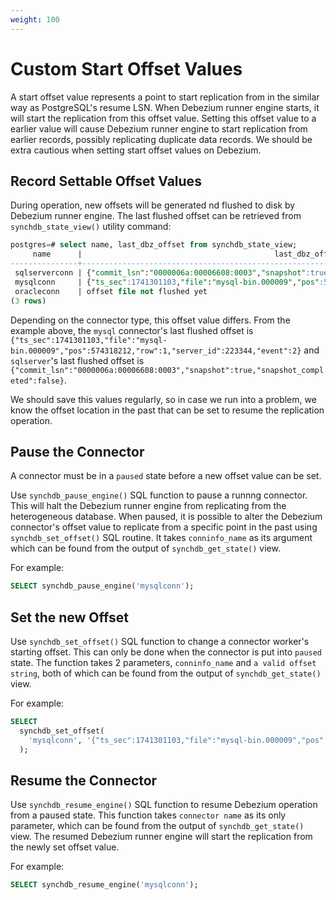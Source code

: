 ```yaml
---
weight: 100
---
```

# Custom Start Offset Values

A start offset value represents a point to start replication from in the similar way as PostgreSQL's resume LSN. When Debezium runner engine starts, it will start the replication from this offset value. Setting this offset value to a earlier value will cause Debezium runner engine to start replication from earlier records, possibly replicating duplicate data records. We should be extra cautious when setting start offset values on Debezium.

## Record Settable Offset Values
During operation, new offsets will be generated nd flushed to disk by Debezium runner engine. The last flushed offset can be retrieved from `synchdb_state_view()` utility command:

```sql
postgres=# select name, last_dbz_offset from synchdb_state_view;
     name      |                                           last_dbz_offset
---------------+------------------------------------------------------------------------------------------------------
 sqlserverconn | {"commit_lsn":"0000006a:00006608:0003","snapshot":true,"snapshot_completed":false}
 mysqlconn     | {"ts_sec":1741301103,"file":"mysql-bin.000009","pos":574318212,"row":1,"server_id":223344,"event":2}
 oracleconn    | offset file not flushed yet
(3 rows)

```

Depending on the connector type, this offset value differs. From the example above, the `mysql` connector's last flushed offset is `{"ts_sec":1741301103,"file":"mysql-bin.000009","pos":574318212,"row":1,"server_id":223344,"event":2}` and `sqlserver`'s last flushed offset is `{"commit_lsn":"0000006a:00006608:0003","snapshot":true,"snapshot_completed":false}`. 

We should save this values regularly, so in case we run into a problem, we know the offset location in the past that can be set to resume the replication operation.


## Pause the Connector
A connector must be in a `paused` state before a new offset value can be set.

Use `synchdb_pause_engine()` SQL function to pause a runnng connector. This will halt the Debezium runner engine from replicating from the heterogeneous database. When paused, it is possible to alter the Debezium connector's offset value to replicate from a specific point in the past using `synchdb_set_offset()` SQL routine. It takes `conninfo_name` as its argument which can be found from the output of `synchdb_get_state()` view.

For example:
```sql
SELECT synchdb_pause_engine('mysqlconn');
```

## Set the new Offset
Use `synchdb_set_offset()` SQL function to change a connector worker's starting offset. This can only be done when the connector is put into `paused` state. The function takes 2 parameters, `conninfo_name` and `a valid offset string`, both of which can be found from the output of `synchdb_get_state()` view.

For example:
```sql
SELECT 
  synchdb_set_offset(
    'mysqlconn', '{"ts_sec":1741301103,"file":"mysql-bin.000009","pos":574318212,"row":1,"server_id":223344,"event":2}'
  );
```

## Resume the Connector

Use `synchdb_resume_engine()` SQL function to resume Debezium operation from a paused state. This function takes `connector name` as its only parameter, which can be found from the output of `synchdb_get_state()` view. The resumed Debezium runner engine will start the replication from the newly set offset value.

For example:
```sql
SELECT synchdb_resume_engine('mysqlconn');
```

